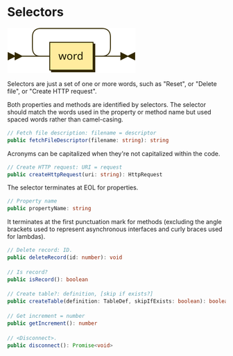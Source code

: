 # Selectors

![](diagrams/selector.svg)

Selectors are just a set of one or more words, such as "Reset", or "Delete file", or "Create HTTP request".

Both properties and methods are identified by selectors. The selector should match the words used in the property or method name but used spaced words rather than camel-casing.

```typescript
// Fetch file description: filename = descriptor
public fetchFileDescriptor(filename: string): string
```

Acronyms can be capitalized when they're not capitalized within the code. 

```typescript
// Create HTTP request: URI = request
public createHttpRequest(uri: string): HttpRequest
```

The selector terminates at EOL for properties.

```typescript
// Property name
public propertyName: string
```

It terminates at the first punctuation mark for methods (excluding the angle brackets used to represent asynchronous interfaces and curly braces used for lambdas).

```typescript
// Delete record: ID.
public deleteRecord(id: number): void

// Is record?
public isRecord(): boolean

// Create table?: definition, [skip if exists?]
public createTable(definition: TableDef, skipIfExists: boolean): boolean

// Get increment = number
public getIncrement(): number

// <Disconnect>.
public disconnect(): Promise<void>
```
